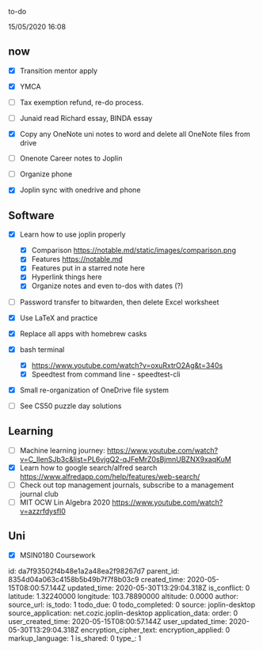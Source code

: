 to-do

15/05/2020 16:08
## now
- [x] Transition mentor apply
- [x] YMCA
- [ ] Tax exemption refund, re-do process.
- [ ] Junaid read Richard essay, BINDA essay
- [x] Copy any OneNote uni notes to word and delete all OneNote files from drive
- [ ] Onenote Career notes to Joplin
- [ ] Organize phone 
- [x] Joplin sync with onedrive and phone


## Software
- [x] Learn how to use joplin properly
    - [x] Comparison https://notable.md/static/images/comparison.png
    - [x] Features https://notable.md
    - [x] Features put in a starred note here
    - [x] Hyperlink things here
    - [x] Organize notes and even to-dos with dates (?)
- [ ] Password transfer to bitwarden, then delete Excel worksheet
- [x] Use LaTeX and practice
- [x] Replace all apps with homebrew casks
- [x] bash terminal 
  - [x] https://www.youtube.com/watch?v=oxuRxtrO2Ag&t=340s
  - [x] Speedtest from command line - speedtest-cli
- [x] Small re-organization of OneDrive file system
- [ ] See CS50 puzzle day solutions



## Learning
- [ ] Machine learning journey: https://www.youtube.com/watch?v=C_lIenSJb3c&list=PL6vjgQ2-qJFeMrZ0sBjmnUBZNX9xaqKuM
- [x] Learn how to google search/alfred search https://www.alfredapp.com/help/features/web-search/
- [ ] Check out top management journals, subscribe to a management journal club
- [ ] MIT OCW Lin Algebra 2020 https://www.youtube.com/watch?v=azzrfdysfI0

## Uni
- [x] MSIN0180 Coursework


id: da7f93502f4b48e1a2a48ea2f98267d7
parent_id: 8354d04a063c4158b5b49b7f7f8b03c9
created_time: 2020-05-15T08:00:57.144Z
updated_time: 2020-05-30T13:29:04.318Z
is_conflict: 0
latitude: 1.32240000
longitude: 103.78890000
altitude: 0.0000
author: 
source_url: 
is_todo: 1
todo_due: 0
todo_completed: 0
source: joplin-desktop
source_application: net.cozic.joplin-desktop
application_data: 
order: 0
user_created_time: 2020-05-15T08:00:57.144Z
user_updated_time: 2020-05-30T13:29:04.318Z
encryption_cipher_text: 
encryption_applied: 0
markup_language: 1
is_shared: 0
type_: 1